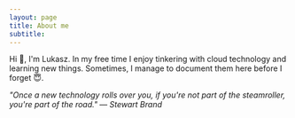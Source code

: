 ```yaml
---
layout: page
title: About me
subtitle: 
---
```


Hi 👋, I'm Lukasz. 
In my free time I enjoy tinkering with cloud technology and learning new things. Sometimes, I manage to document them here before I forget 😇.

_"Once a new technology rolls over you, if you're not part of the steamroller, you're part of the road."_ ― _Stewart Brand_
